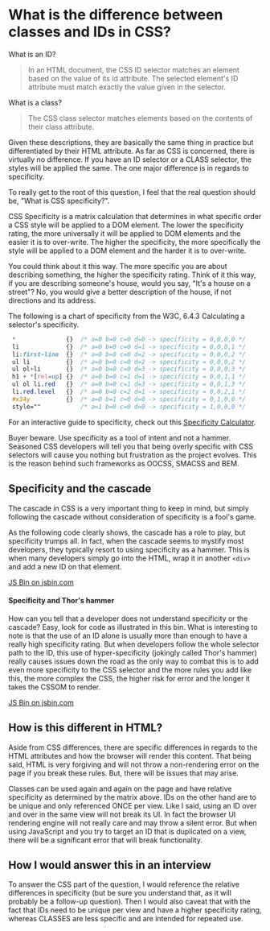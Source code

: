 # What is the difference between classes and IDs in CSS?

What is an ID?

> In an HTML document, the CSS ID selector matches an element based on the value of its id attribute. The selected element's ID attribute must match exactly the value given in the selector.

What is a class?

> The CSS class selector matches elements based on the contents of their class attribute.

Given these descriptions, they are basically the same thing in practice but differentiated by their HTML attribute. As far as CSS is concerned, there is virtually no difference. If you have an ID selector or a CLASS selector, the styles will be applied the same. The one major difference is in regards to specificity.

To really get to the root of this question, I feel that the real question should be, "What is CSS specificity?".

CSS Specificity is a matrix calculation that determines in what specific order a CSS style will be applied to a DOM element. The lower the specificity rating, the more universally it will be applied to DOM elements and the easier it is to over-write. The higher the specificity, the more specifically the style will be applied to a DOM element and the harder it is to over-write.

You could think about it this way. The more specific you are about describing something, the higher the specificity rating. Think of it this way, if you are describing someone's house, would you say, "It's a house on a street"? No, you would give a better description of the house, if not directions and its address.

The following is a chart of specificity from the W3C, 6.4.3 Calculating a selector's specificity.

```css
 *              {}  /* a=0 b=0 c=0 d=0 -> specificity = 0,0,0,0 */
 li             {}  /* a=0 b=0 c=0 d=1 -> specificity = 0,0,0,1 */
 li:first-line  {}  /* a=0 b=0 c=0 d=2 -> specificity = 0,0,0,2 */
 ul li          {}  /* a=0 b=0 c=0 d=2 -> specificity = 0,0,0,2 */
 ul ol+li       {}  /* a=0 b=0 c=0 d=3 -> specificity = 0,0,0,3 */
 h1 + *[rel=up] {}  /* a=0 b=0 c=1 d=1 -> specificity = 0,0,1,1 */
 ul ol li.red   {}  /* a=0 b=0 c=1 d=3 -> specificity = 0,0,1,3 */
 li.red.level   {}  /* a=0 b=0 c=2 d=1 -> specificity = 0,0,2,1 */
 #x34y          {}  /* a=0 b=1 c=0 d=0 -> specificity = 0,1,0,0 */
 style=""           /* a=1 b=0 c=0 d=0 -> specificity = 1,0,0,0 */
```

For an interactive guide to specificity, check out this [Specificity Calculator](https://specificity.keegan.st/).

Buyer beware. Use specificity as a tool of intent and not a hammer. Seasoned CSS developers will tell you that being overly specific with CSS selectors will cause you nothing but frustration as the project evolves. This is the reason behind such frameworks as OOCSS, SMACSS and BEM.

## Specificity and the cascade
The cascade in CSS is a very important thing to keep in mind, but simply following the cascade without consideration of specificity is a fool's game.

As the following code clearly shows, the cascade has a role to play, but specificity trumps all. In fact, when the cascade seems to mystify most developers, they typically resort to using specificity as a hammer. This is when many developers simply go into the HTML, wrap it in another `<div>` and add a new ID on that element.

<a class="jsbin-embed" href="http://jsbin.com/tanujo/embed?html,css,output">JS Bin on jsbin.com</a><script src="https://static.jsbin.com/js/embed.min.js?4.1.1"></script>

#### Specificity and Thor's hammer
How can you tell that a developer does not understand specificity or the cascade? Easy, look for code as illustrated in this bin. What is interesting to note is that the use of an ID alone is usually more than enough to have a really high specificity rating. But when developers follow the whole selector path to the ID, this use of hyper-specificity (jokingly called Thor's hammer) really causes issues down the road as the only way to combat this is to add even more specificity to the CSS selector and the more rules you add like this, the more complex the CSS, the higher risk for error and the longer it takes the CSSOM to render.

<a class="jsbin-embed" href="http://jsbin.com/jogidil/1/embed?html,css,output">JS Bin on jsbin.com</a><script src="https://static.jsbin.com/js/embed.min.js?4.1.1"></script>

## How is this different in HTML?

Aside from CSS differences, there are specific differences in regards to the HTML attributes and how the browser will render this content. That being said, HTML is very forgiving and will not throw a non-rendering error on the page if you break these rules. But, there will be issues that may arise.

Classes can be used again and again on the page and have relative specificity as determined by the matrix above. IDs on the other hand are to be unique and only referenced ONCE per view. Like I said, using an ID over and over in the same view will not break its UI. In fact the browser UI rendering engine will not really care and may throw a silent error. But when using JavaScript and you try to target an ID that is duplicated on a view, there will be a significant error that will break functionality.

## How I would answer this in an interview
To answer the CSS part of the question, I would reference the relative differences in specificity (but be sure you understand that, as it will probably be a follow-up question). Then I would also caveat that with the fact that IDs need to be unique per view and have a higher specificity rating, whereas CLASSES are less specific and are intended for repeated use.
